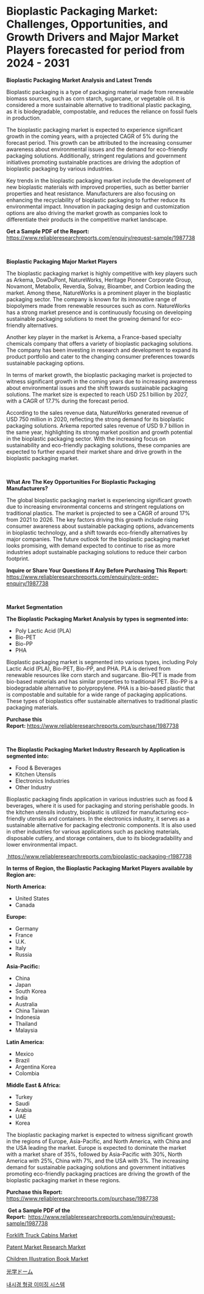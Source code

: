 <p><h1>Bioplastic Packaging Market: Challenges, Opportunities, and Growth Drivers and Major Market Players forecasted for period from 2024 - 2031</h1></p><p><strong>Bioplastic Packaging Market Analysis and Latest Trends</strong></p>
<p><p>Bioplastic packaging is a type of packaging material made from renewable biomass sources, such as corn starch, sugarcane, or vegetable oil. It is considered a more sustainable alternative to traditional plastic packaging, as it is biodegradable, compostable, and reduces the reliance on fossil fuels in production.</p><p>The bioplastic packaging market is expected to experience significant growth in the coming years, with a projected CAGR of 5% during the forecast period. This growth can be attributed to the increasing consumer awareness about environmental issues and the demand for eco-friendly packaging solutions. Additionally, stringent regulations and government initiatives promoting sustainable practices are driving the adoption of bioplastic packaging by various industries.</p><p>Key trends in the bioplastic packaging market include the development of new bioplastic materials with improved properties, such as better barrier properties and heat resistance. Manufacturers are also focusing on enhancing the recyclability of bioplastic packaging to further reduce its environmental impact. Innovation in packaging design and customization options are also driving the market growth as companies look to differentiate their products in the competitive market landscape.</p></p>
<p><strong>Get a Sample PDF of the Report:&nbsp;</strong> <a href="https://www.reliableresearchreports.com/enquiry/request-sample/1987738">https://www.reliableresearchreports.com/enquiry/request-sample/1987738</a></p>
<p>&nbsp;</p>
<p><strong>Bioplastic Packaging Major Market Players</strong></p>
<p><p>The bioplastic packaging market is highly competitive with key players such as Arkema, DowDuPont, NatureWorks, Heritage Pioneer Corporate Group, Novamont, Metabolix, Reverdia, Solvay, Bioamber, and Corbion leading the market. Among these, NatureWorks is a prominent player in the bioplastic packaging sector. The company is known for its innovative range of biopolymers made from renewable resources such as corn. NatureWorks has a strong market presence and is continuously focusing on developing sustainable packaging solutions to meet the growing demand for eco-friendly alternatives.</p><p>Another key player in the market is Arkema, a France-based specialty chemicals company that offers a variety of bioplastic packaging solutions. The company has been investing in research and development to expand its product portfolio and cater to the changing consumer preferences towards sustainable packaging options.</p><p>In terms of market growth, the bioplastic packaging market is projected to witness significant growth in the coming years due to increasing awareness about environmental issues and the shift towards sustainable packaging solutions. The market size is expected to reach USD 25.1 billion by 2027, with a CAGR of 17.7% during the forecast period.</p><p>According to the sales revenue data, NatureWorks generated revenue of USD 750 million in 2020, reflecting the strong demand for its bioplastic packaging solutions. Arkema reported sales revenue of USD 9.7 billion in the same year, highlighting its strong market position and growth potential in the bioplastic packaging sector. With the increasing focus on sustainability and eco-friendly packaging solutions, these companies are expected to further expand their market share and drive growth in the bioplastic packaging market.</p></p>
<p>&nbsp;</p>
<p><strong>What Are The Key Opportunities For Bioplastic Packaging Manufacturers?</strong></p>
<p><p>The global bioplastic packaging market is experiencing significant growth due to increasing environmental concerns and stringent regulations on traditional plastics. The market is projected to see a CAGR of around 17% from 2021 to 2026. The key factors driving this growth include rising consumer awareness about sustainable packaging options, advancements in bioplastic technology, and a shift towards eco-friendly alternatives by major companies. The future outlook for the bioplastic packaging market looks promising, with demand expected to continue to rise as more industries adopt sustainable packaging solutions to reduce their carbon footprint.</p></p>
<p><strong>Inquire or Share Your Questions If Any Before Purchasing This Report:</strong> <a href="https://www.reliableresearchreports.com/enquiry/pre-order-enquiry/1987738">https://www.reliableresearchreports.com/enquiry/pre-order-enquiry/1987738</a></p>
<p>&nbsp;</p>
<p><strong>Market Segmentation</strong></p>
<p><strong>The Bioplastic Packaging Market Analysis by types is segmented into:</strong></p>
<p><ul><li>Poly Lactic Acid (PLA)</li><li>Bio-PET</li><li>Bio-PP</li><li>PHA</li></ul></p>
<p><p>Bioplastic packaging market is segmented into various types, including Poly Lactic Acid (PLA), Bio-PET, Bio-PP, and PHA. PLA is derived from renewable resources like corn starch and sugarcane. Bio-PET is made from bio-based materials and has similar properties to traditional PET. Bio-PP is a biodegradable alternative to polypropylene. PHA is a bio-based plastic that is compostable and suitable for a wide range of packaging applications. These types of bioplastics offer sustainable alternatives to traditional plastic packaging materials.</p></p>
<p><strong>Purchase this Report:&nbsp;</strong><a href="https://www.reliableresearchreports.com/purchase/1987738">https://www.reliableresearchreports.com/purchase/1987738</a></p>
<p>&nbsp;</p>
<p><strong>The Bioplastic Packaging Market Industry Research by Application is segmented into:</strong></p>
<p><ul><li>Food & Beverages</li><li>Kitchen Utensils</li><li>Electronics Industries</li><li>Other Industry</li></ul></p>
<p><p>Bioplastic packaging finds application in various industries such as food & beverages, where it is used for packaging and storing perishable goods. In the kitchen utensils industry, bioplastic is utilized for manufacturing eco-friendly utensils and containers. In the electronics industry, it serves as a sustainable alternative for packaging electronic components. It is also used in other industries for various applications such as packing materials, disposable cutlery, and storage containers, due to its biodegradability and lower environmental impact.</p></p>
<p><a href="https://www.reliableresearchreports.com/bioplastic-packaging-r1987738">&nbsp;https://www.reliableresearchreports.com/bioplastic-packaging-r1987738</a></p>
<p><strong>In terms of Region, the Bioplastic Packaging Market Players available by Region are:</strong></p>
<p>
    <p> <strong> North America: </strong>
        <ul>
            <li>United States</li>
            <li>Canada</li>
        </ul>
        </p> 
    <p> <strong> Europe: </strong>
        <ul>
            <li>Germany</li>
            <li>France</li>
            <li>U.K.</li>
            <li>Italy</li>
            <li>Russia</li>
        </ul>
        </p> 
    <p> <strong> Asia-Pacific: </strong>
        <ul>
            <li>China</li>
            <li>Japan</li>
            <li>South Korea</li>
            <li>India</li>
            <li>Australia</li>
            <li>China Taiwan</li>
            <li>Indonesia</li>
            <li>Thailand</li>
            <li>Malaysia</li>
        </ul>
        </p> 
    <p> <strong> Latin America: </strong>
        <ul>
            <li>Mexico</li>
            <li>Brazil</li>
            <li>Argentina Korea</li>
            <li>Colombia</li>
        </ul>
        </p> 
    <p> <strong> Middle East & Africa: </strong>
        <ul>
            <li>Turkey</li>
            <li>Saudi</li>
            <li>Arabia</li>
            <li>UAE</li>
            <li>Korea</li>
        </ul>
    </p>
    </p>
<p><p>The bioplastic packaging market is expected to witness significant growth in the regions of Europe, Asia-Pacific, and North America, with China and the USA leading the market. Europe is expected to dominate the market with a market share of 35%, followed by Asia-Pacific with 30%, North America with 25%, China with 7%, and the USA with 3%. The increasing demand for sustainable packaging solutions and government initiatives promoting eco-friendly packaging practices are driving the growth of the bioplastic packaging market in these regions.</p></p>
<p><strong>Purchase this Report: </strong><a href="https://www.reliableresearchreports.com/purchase/1987738">https://www.reliableresearchreports.com/purchase/1987738</a></p>
<p>&nbsp;<strong>Get a Sample PDF of the Report:&nbsp;&nbsp;</strong><a href="https://www.reliableresearchreports.com/enquiry/request-sample/1987738">https://www.reliableresearchreports.com/enquiry/request-sample/1987738</a></p>
<p><strong></strong></p>
<p><p><a href="https://issuu.com/reportprime-2/docs/forklift-truck-cabins-market-size-2030.pptx">Forklift Truck Cabins Market</a></p><p><a href="https://github.com/gracielawharr/Market-Research-Report-List-2/blob/main/patent-market-research-market.md">Patent Market Research Market</a></p><p><a href="https://github.com/JennyferFeil2023/Market-Research-Report-List-2/blob/main/children-illustration-book-market.md">Children Illustration Book Market</a></p><p><a href="https://medium.com/@nayelibosco2023/%E6%AC%A1%E3%81%AE%E6%96%87%E3%82%92%E6%97%A5%E6%9C%AC%E8%AA%9E%E3%81%AB%E7%BF%BB%E8%A8%B3%E3%81%97%E3%81%A6%E3%81%8F%E3%81%A0%E3%81%95%E3%81%84-%E5%85%89%E5%AD%A6%E3%83%89%E3%83%BC%E3%83%A0%E5%B8%82%E5%A0%B4%E8%A6%8F%E6%A8%A1-cagr-%E3%83%88%E3%83%AC%E3%83%B3%E3%83%892024-2030-9009d94975c5">光学ドーム</a></p><p><a href="https://medium.com/@joeyjohns20/%EB%82%B4%EC%8B%9C%EA%B2%BD-%ED%98%95%EA%B4%91-%EC%9D%B4%EB%AF%B8%EC%A7%95-%EC%8B%9C%EC%8A%A4%ED%85%9C-%EC%8B%9C%EC%9E%A5-%EC%9C%A0%ED%98%95-%EC%9D%91%EC%9A%A9-%EB%B0%8F-%EC%A7%80%EB%A6%AC%EC%97%90-%EB%8C%80%ED%95%9C-%ED%8F%AC%EA%B4%84%EC%A0%81-%ED%8F%89%EA%B0%80-c65a68195c82">내시경 형광 이미징 시스템</a></p></p>